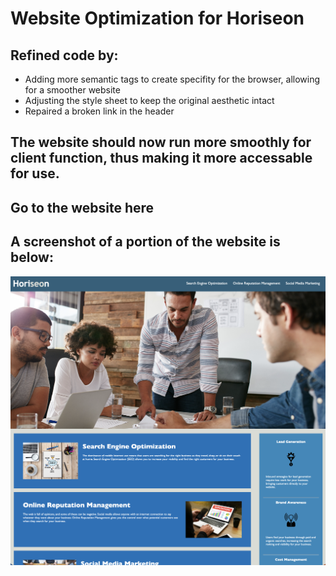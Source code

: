 # Website Optimization for Horiseon

## Refined code by:

* Adding more semantic tags to create specifity for the browser, allowing for a smoother website
* Adjusting the style sheet to keep the original aesthetic intact
* Repaired a broken link in the header

## The website should now run more smoothly for client function, thus making it more accessable for use.

## Go to the website here

## A screenshot of a portion of the website is below:

![portfolio demo](./assets/images/website-demo.jpg)